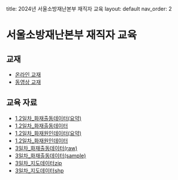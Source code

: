 title: 2024년 서울소방재난본부 재직자 교육
layout: default
nav_order: 2

# 서울소방재난본부 재직자 교육

## 교재

- [온라인 교재](https://uos-bigdata.github.io/lab_fire_seoul)
- [동영상 교재](https://youtu.be/gxqjDnO-6VA)

## 교육 자료 

- [1,2일차_화재출동데이터(요약)](assets/data_lab_fire/fire_calling_summary.csv)
- [1,2일차_화재출동데이터](assets/data_lab_fire/fire_calling.csv)
- [1,2일차_화재원인데이터(요약)](assets/data_lab_fire/fire_reason_summary.csv)
- [1,2일차_화재원인데이터](assets/data_lab_fire/fire_reason.csv)
- [3일차_화재출동데이터(raw)](assets/data_lab_fire/fire.csv)
- [3일차_화재출동데이터(sample)](assets/data_lab_fire/fire_sample.csv)
- [3일차_지도데이터zip](assets/data_lab_fire/seoul_shp.zip)
- [3일차_지도데이터shp](assets/data_lab_fire/seoul_shp.shp)
